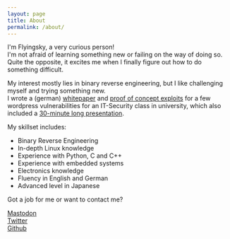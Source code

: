 ```yaml
---
layout: page
title: About
permalink: /about/
---
```


I'm Flyingsky, a very curious person!  
I'm not afraid of learning something new or failing on the way of doing so.  
Quite the opposite, it excites me when I finally figure out how to do something difficult.  

My interest mostly lies in binary reverse engineering, but I like challenging myself and trying something new.  
I wrote a (german) [whitepaper](https://github.com/Byebyesky/IT-Security-Projekt/raw/master/Dokumente/Whitepaper_Projekt_IT-Sicherheit_Kolz_und_Klein.pdf) and [proof of concept exploits](https://github.com/Byebyesky/IT-Security-Projekt/tree/master/POC) for a few wordpress vulnerabilities for an IT-Security class in university, which also included a [30-minute long presentation](https://github.com/Byebyesky/IT-Security-Projekt/raw/master/Dokumente/Presentation.pdf).

My skillset includes:
* Binary Reverse Engineering  
* In-depth Linux knowledge  
* Experience with Python, C and C++  
* Experience with embedded systems  
* Electronics knowledge  
* Fluency in English and German  
* Advanced level in Japanese  

Got a job for me or want to contact me?  

[Mastodon](https://niu.moe/@0x42Sky)  
[Twitter](https://twitter.com/0x41Sky)  
[Github](https://github.com/Byebyesky)  